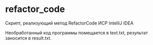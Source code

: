# refactor_code
Скрипт, реализующий метод RefactorCode ИСР IntelliJ IDEA

Необработанный код программы помещается в text.txt, результат заносится в result.txt.
